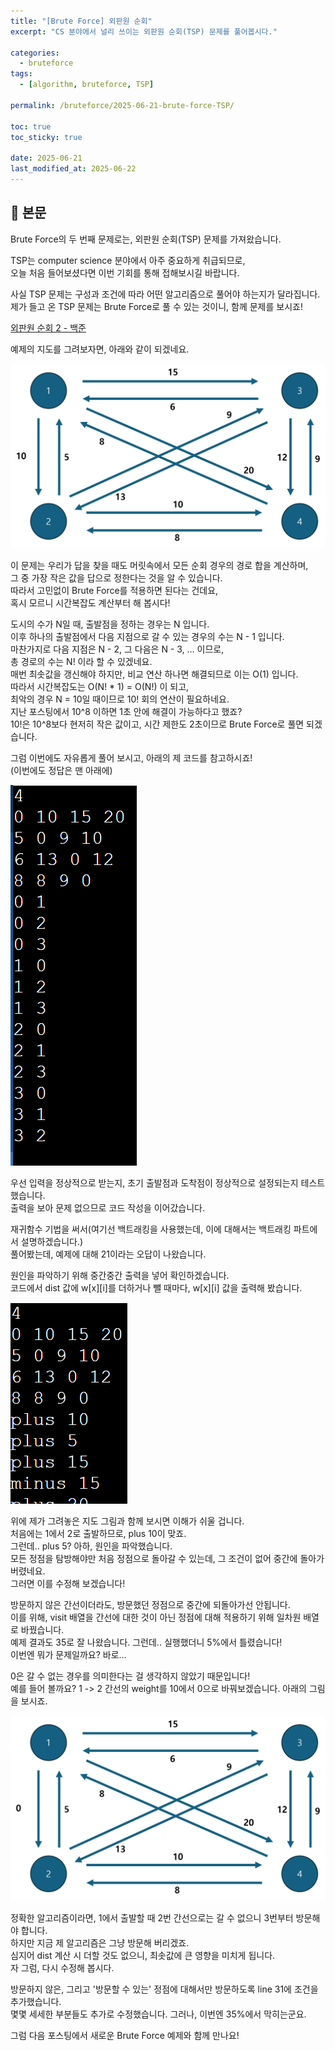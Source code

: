 ```yaml
---
title: "[Brute Force] 외판원 순회"
excerpt: "CS 분야에서 널리 쓰이는 외판원 순회(TSP) 문제를 풀어봅시다."

categories:
  - bruteforce
tags:
  - [algorithm, bruteforce, TSP]

permalink: /bruteforce/2025-06-21-brute-force-TSP/

toc: true
toc_sticky: true

date: 2025-06-21
last_modified_at: 2025-06-22
---
```


## 🦥 본문

Brute Force의 두 번째 문제로는,
외판원 순회(TSP) 문제를 가져왔습니다.

TSP는 computer science 분야에서 아주 중요하게 취급되므로,  
오늘 처음 들어보셨다면 이번 기회를 통해 접해보시길 바랍니다.  
  
사실 TSP 문제는 구성과 조건에 따라 어떤 알고리즘으로 풀어야 하는지가 달라집니다.  
제가 들고 온 TSP 문제는 Brute Force로 풀 수 있는 것이니, 함께 문제를 보시죠!  
  
[외판원 순회 2 - 백준](https://www.acmicpc.net/problem/10971)  
  
예제의 지도를 그려보자면, 아래와 같이 되겠네요.  
  
![tsp2 map](/assets/images/posts_img/TSP2_baekjoon.png)
  
이 문제는 우리가 답을 찾을 때도 머릿속에서 모든 순회 경우의 경로 합을 계산하며,  
그 중 가장 작은 값을 답으로 정한다는 것을 알 수 있습니다.  
따라서 고민없이 Brute Force를 적용하면 된다는 건데요,  
혹시 모르니 시간복잡도 계산부터 해 봅시다!  
  
  도시의 수가 N일 때, 출발점을 정하는 경우는 N 입니다.  
이후 하나의 출발점에서 다음 지점으로 갈 수 있는 경우의 수는 N - 1 입니다.  
마찬가지로 다음 지점은 N - 2, 그 다음은 N - 3, ... 이므로,  
총 경로의 수는 N! 이라 할 수 있겠네요.  
매번 최솟값을 갱신해야 하지만, 비교 연산 하나면 해결되므로 이는 O(1) 입니다.  
따라서 시간복잡도는 O(N! * 1) = O(N!) 이 되고,  
최악의 경우 N = 10일 때이므로 10! 회의 연산이 필요하네요.  
지난 포스팅에서 10^8 이하면 1초 안에 해결이 가능하다고 했죠?  
10!은 10^8보다 현저히 작은 값이고, 시간 제한도 2초이므로 Brute Force로 풀면 되겠습니다.  

  그럼 이번에도 자유롭게 풀어 보시고, 아래의 제 코드를 참고하시죠!  
(이번에도 정답은 맨 아래에)  
  
<script src="https://gist.github.com/redjo99/5809ae0ea954d98cbaf42362aec92b90.js"></script>  
![tsp2 starting test](/assets/images/posts_img/tsp2_starting_test.png)  
  
  우선 입력을 정상적으로 받는지, 초기 출발점과 도착점이 정상적으로 설정되는지 테스트했습니다.  
출력을 보아 문제 없으므로 코드 작성을 이어갔습니다.  
  
<script src="https://gist.github.com/redjo99/4363fba7d821026b0e1608d1a979bf71.js"></script>  
  
재귀함수 기법을 써서(여기선 백트래킹을 사용했는데, 이에 대해서는 백트래킹 파트에서 설명하겠습니다.)  
풀어봤는데, 예제에 대해 21이라는 오답이 나왔습니다.  
  
원인을 파악하기 위해 중간중간 출력을 넣어 확인하겠습니다.  
코드에서 dist 값에 w[x][i]를 더하거나 뺄 때마다, w[x][i] 값을 출력해 봤습니다.  
  
![tsp2 debug 1](/assets/images/posts_img/tsp2_1.png)  
    
위에 제가 그려놓은 지도 그림과 함께 보시면 이해가 쉬울 겁니다.  
처음에는 1에서 2로 출발하므로, plus 10이 맞죠.  
그런데.. plus 5? 아하, 원인을 파악했습니다.  
모든 정점을 탐방해야만 처음 정점으로 돌아갈 수 있는데, 그 조건이 없어 중간에 돌아가 버렸네요.  
그러면 이를 수정해 보겠습니다!  
  
<script src="https://gist.github.com/redjo99/c09331fe9e1e8bf466ff4ce8aa05f686.js"></script>  
  
방문하지 않은 간선이더라도, 방문했던 정점으로 중간에 되돌아가선 안됩니다.  
이를 위해, visit 배열을 간선에 대한 것이 아닌 정점에 대해 적용하기 위해 일차원 배열로 바꿨습니다.  
예제 결과도 35로 잘 나왔습니다. 그런데.. 실행했더니 5%에서 틀렸습니다!  
이번엔 뭐가 문제일까요? 바로...  
  
  0은 갈 수 없는 경우를 의미한다는 걸 생각하지 않았기 때문입니다!  
예를 들어 볼까요? 1 -> 2 간선의 weight를 10에서 0으로 바꿔보겠습니다. 아래의 그림을 보시죠.  
  
![tsp2 map 2](/assets/images/posts_img/TSP2_baekjoon_2.png)  
  
  정확한 알고리즘이라면, 1에서 출발할 때 2번 간선으로는 갈 수 없으니 3번부터 방문해야 합니다.  
하지만 지금 제 알고리즘은 그냥 방문해 버리겠죠.  
심지어 dist 계산 시 더할 것도 없으니, 최솟값에 큰 영향을 미치게 됩니다.  
자 그럼, 다시 수정해 봅시다.  
  
<script src="https://gist.github.com/redjo99/eeb009daef04ce720d57a122ecadfa7a.js"></script>  
  
방문하지 않은, 그리고 '방문할 수 있는' 정점에 대해서만 방문하도록 line 31에 조건을 추가했습니다.  
몇몇 세세한 부분들도 추가로 수정했습니다.  그러나, 이번엔 35%에서 막히는군요.  


그럼 다음 포스팅에서 새로운 Brute Force 예제와 함께 만나요!
